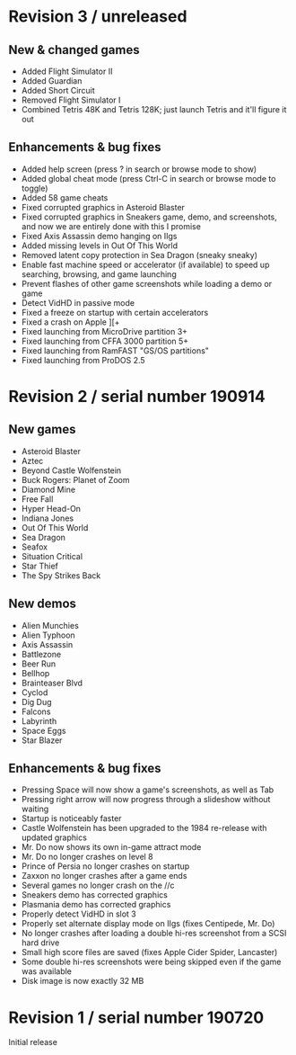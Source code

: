 # Revision 3 / unreleased

## New & changed games

 - Added Flight Simulator II
 - Added Guardian
 - Added Short Circuit
 - Removed Flight Simulator I
 - Combined Tetris 48K and Tetris 128K; just launch Tetris and it'll figure it out

## Enhancements & bug fixes

 - Added help screen (press ? in search or browse mode to show)
 - Added global cheat mode (press Ctrl-C in search or browse mode to toggle)
 - Added 58 game cheats
 - Fixed corrupted graphics in Asteroid Blaster
 - Fixed corrupted graphics in Sneakers game, demo, and screenshots, and now we are entirely done with this I promise
 - Fixed Axis Assassin demo hanging on IIgs
 - Added missing levels in Out Of This World
 - Removed latent copy protection in Sea Dragon (sneaky sneaky)
 - Enable fast machine speed or accelerator (if available) to speed up searching, browsing, and game launching
 - Prevent flashes of other game screenshots while loading a demo or game
 - Detect VidHD in passive mode
 - Fixed a freeze on startup with certain accelerators
 - Fixed a crash on Apple ][+
 - Fixed launching from MicroDrive partition 3+
 - Fixed launching from CFFA 3000 partition 5+
 - Fixed launching from RamFAST "GS/OS partitions"
 - Fixed launching from ProDOS 2.5

# Revision 2 / serial number 190914

## New games

 - Asteroid Blaster
 - Aztec
 - Beyond Castle Wolfenstein
 - Buck Rogers: Planet of Zoom
 - Diamond Mine
 - Free Fall
 - Hyper Head-On
 - Indiana Jones
 - Out Of This World
 - Sea Dragon
 - Seafox
 - Situation Critical
 - Star Thief
 - The Spy Strikes Back

## New demos

 - Alien Munchies
 - Alien Typhoon
 - Axis Assassin
 - Battlezone
 - Beer Run
 - Bellhop
 - Brainteaser Blvd
 - Cyclod
 - Dig Dug
 - Falcons
 - Labyrinth
 - Space Eggs
 - Star Blazer

## Enhancements & bug fixes

 - Pressing Space will now show a game's screenshots, as well as Tab
 - Pressing right arrow will now progress through a slideshow without waiting
 - Startup is noticeably faster
 - Castle Wolfenstein has been upgraded to the 1984 re-release with updated graphics
 - Mr. Do now shows its own in-game attract mode
 - Mr. Do no longer crashes on level 8
 - Prince of Persia no longer crashes on startup
 - Zaxxon no longer crashes after a game ends
 - Several games no longer crash on the //c
 - Sneakers demo has corrected graphics
 - Plasmania demo has corrected graphics
 - Properly detect VidHD in slot 3
 - Properly set alternate display mode on IIgs (fixes Centipede, Mr. Do)
 - No longer crashes after loading a double hi-res screenshot from a SCSI hard drive
 - Small high score files are saved (fixes Apple Cider Spider, Lancaster)
 - Some double hi-res screenshots were being skipped even if the game was available
 - Disk image is now exactly 32 MB

# Revision 1 / serial number 190720

Initial release
